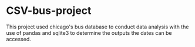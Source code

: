 # CSV-bus-project
This project used chicago's bus database to conduct data analysis with the use of pandas and sqlite3 to determine the outputs the dates can be accessed. 
